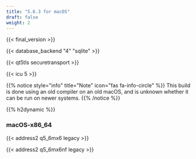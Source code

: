 ```yaml
---
title: "5.6.3 for macOS"
draft: false
weight: 2
---
```


{{< final_version >}}

{{< database_backend "4" "sqlite" >}}

{{< qt5tls securetransport >}}

{{< icu 5 >}}

{{% notice style="info" title="Note"  icon="fas fa-info-circle" %}}
This build is done using an old compiler on an old macOS, and is unknown whether it can be run on newer systems.
{{% /notice %}}

{{% h2dynamic %}}

### macOS-x86_64

{{< address2 q5_6mx6 legacy >}}

{{< address2 q5_6mx6nf legacy >}}
